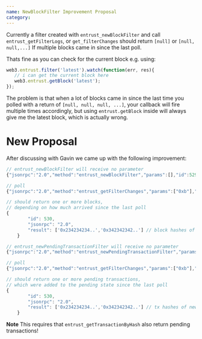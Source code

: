 ```yaml
---
name: NewBlockFilter Improvement Proposal
category: 
---
```


Currently a filter created with `entrust_newBlockFilter` and call `entrust_getFilterLogs`, or `get_filterChanges` should return `[null]` or `[null, null,...]` If multiple blocks came in since the last poll.

Thats fine as you can check for the current block e.g. using:

```js
web3.entrust.filter('latest').watch(function(err, res){
   // i can get the current block here
   web3.entrust.getBlock('latest');
});
```

The problem is that when a lot of blocks came in since the last time you polled with a return of `[null, null, null, ...]`, your callback will fire multiple times accordingly, but using `entrust.getBlock` inside will always give me the latest block, which is actually wrong.



# New Proposal

After discussing with Gavin we came up with the following improvement:

```js
// entrust_newBlockFilter will receive no parameter
{"jsonrpc":"2.0","method":"entrust_newBlockFilter","params":[],"id":529}

// poll
{"jsonrpc":"2.0","method":"entrust_getFilterChanges","params":["0xb"],"id":530} // we assume the filter ID is "0xb"

// should return one or more blocks,
// depending on how much arrived since the last poll
{
		"id": 530,
		"jsonrpc": "2.0",
		"result": ['0x234234234..','0x342342342..'] // block hashes of the incoming blocks
	}
```

```js
// entrust_newPendingTransactionFilter will receive no parameter
{"jsonrpc":"2.0","method":"entrust_newPendingTransactionFilter","params":[],"id":529}

// poll
{"jsonrpc":"2.0","method":"entrust_getFilterChanges","params":["0xb"],"id":530} // we assume the filter ID is "0xb"

// should return one or more pending transactions,
// which were added to the pending state since the last poll
{
		"id": 530,
		"jsonrpc": "2.0",
		"result": ['0x234234234..','0x342342342..'] // tx hashes of new pending transactions
	}
```

**Note** This requires that `entrust_getTransactionByHash` also return pending transactions!